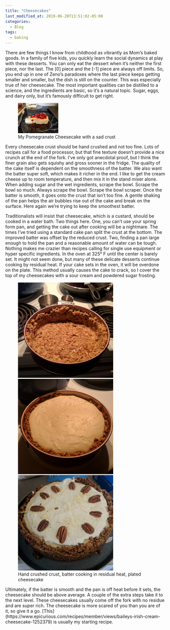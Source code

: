```yaml
---
title: "Cheesecakes"
last_modified_at: 2019-06-20T13:51:02-05:00
categories:
  - Blog
tags:
  - baking
---
```


There are few things I know from childhood as vibrantly as Mom’s baked goods. In a family of five kids, you quickly learn the social dynamics at play with these desserts. You can only eat the dessert when it’s neither the first piece, nor the last. The [0] piece and the [-1] piece are always off limits. So, you end up in one of Zeno’s paradoxes where the last piece keeps getting smaller and smaller, but the dish is still on the counter. 
This was especially true of her cheesecake. The most important qualities can be distilled to a science, and the ingredients are basic, so it’s a natural topic. Sugar, eggs, and dairy only, but it’s famously difficult to get right.
<figure>
	<img src="/assets/images/pom_cake.jpg" style="width:30%">
	<figcaption>My Pomegranate Cheesecake with a sad crust</figcaption>
</figure>

Every cheesecake crust should be hand crushed and not too fine. Lots of recipes call for a food processor, but that fine texture doesn’t provide a nice crunch at the end of the fork. I’ve only got anecdotal proof, but I think the finer grain also gets squishy and gross sooner in the fridge. 
The quality of the cake itself is dependent on the smoothness of the batter. We also want the batter super soft, which makes it richer in the end. I like to get the cream cheese up to room temperature, and then mix it in the stand mixer alone. When adding sugar and the wet ingredients, scrape the bowl. Scrape the bowl so much. Always scrape the bowl. Scrape the bowl scraper. Once the batter is smooth, it goes onto the crust that isn’t too fine. A gentle shaking of the pan helps the air bubbles rise out of the cake and break on the surface. Here again we’re trying to keep the smoothest batter. 

Traditionalists will insist that cheesecake, which is a custard, should be cooked in a water bath. Two things here. One, you can’t use your spring form pan, and getting the cake out after cooking will be a nightmare. The times I’ve tried using a standard cake pan split the crust at the bottom. The improved batter was offset by the reduced crust. Two, finding a pan large enough to hold the pan and a reasonable amount of water can be tough. Nothing makes me crazier than recipes calling for single use equipment or hyper specific ingredients. In the oven at 325° F until the center is barely set. It might not seem done, but many of these delicate desserts continue cooking by residual heat. If your cake sets in the oven, it will be overdone on the plate. This method usually causes the cake to crack, so I cover the top of my cheesecakes with a sour cream and powdered sugar frosting.
<figure class="third">
	<img src="/assets/images/crust.jpg" height=300>
	<img src="/assets/images/batter.jpg" height=300>
	<img src="/assets/images/cheesecake.jpg" height=300>
	<figcaption>Hand crushed crust, batter cooking in residual heat, plated cheesecake</figcaption>
</figure>
Ultimately, if the batter is smooth and the pan is off heat before it sets, the cheesecake should be above average. A couple of the extra steps take it to the next level. These cheesecakes usually come off the fork with no residue and are super rich. The cheesecake is more scared of you than you are of it, so give it a go. [This](https://www.epicurious.com/recipes/member/views/baileys-irish-cream-cheesecake-1252379) is usually my starting recipe. 

